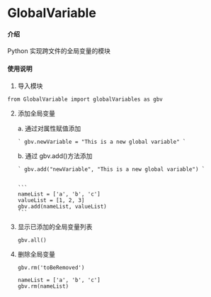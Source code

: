 # GlobalVariable

#### 介绍
Python 实现跨文件的全局变量的模块


#### 使用说明




1.  导入模块

```
from GlobalVariable import globalVariables as gbv
```

2.  添加全局变量

    a.  通过对属性赋值添加

        ` gbv.newVariable = "This is a new global variable" `


    b.  通过 gbv.add()方法添加

        ` gbv.add("newVariable", "This is a new global variable") `

        
        ```
        nameList = ['a', 'b', 'c']
        valueList = [1, 2, 3]
        gbv.add(nameList, valueList)
        ```

3.  显示已添加的全局变量列表
    
    `gbv.all()`


4.  删除全局变量

    `gbv.rm('toBeRemoved')`


    ```
    nameList = ['a', 'b', 'c']
    gbv.rm(nameList)
    ```    
